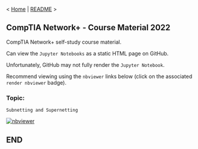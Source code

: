 < [Home](https://github.com/SeanOhAileasa) | [README](https://github.com/SeanOhAileasa/nkp-subnetting-and-supernetting/blob/main/README.md) >

## CompTIA Network+ - Course Material 2022

CompTIA Network+ self-study course material.

Can view the ``Jupyter Notebooks`` as a static HTML page on GitHub.

Unfortunately, GitHub may not fully render the ``Jupyter Notebook``.

Recommend viewing using the ``nbviewer`` links below (click on the associated ``render nbviewer`` badge).

### Topic: 

``Subnetting and Supernetting`` 

[![nbviewer](https://raw.githubusercontent.com/jupyter/design/master/logos/Badges/nbviewer_badge.svg)](https://nbviewer.jupyter.org/github/SeanOhAileasa/nkp-subnetting-and-supernetting/blob/main/nkp-subnetting-and-supernetting.ipynb)

## END